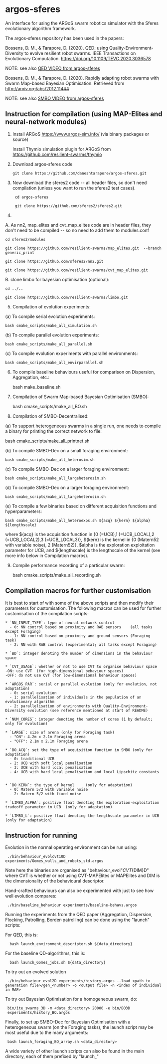 argos-sferes
=======

An interface for using the ARGoS swarm robotics simulator with the Sferes evolutionary algorithm framework.

The argos-sferes repository has been used in the papers:

Bossens, D. M., & Tarapore, D. (2020). QED: using Quality-Environment-Diversity to evolve resilient robot swarms. IEEE Transactions on Evolutionary Computation. https://doi.org/10.1109/TEVC.2020.3036578  

NOTE: see also [QED VIDEO from argos-sferes](https://www.youtube.com/watch?v=BN6i-NugCGg&t=134s)

Bossens, D. M., & Tarapore, D. (2020). Rapidly adapting robot swarms with Swarm Map-based Bayesian Optimisation. Retrieved from http://arxiv.org/abs/2012.11444

NOTE: see also [SMBO VIDEO from argos-sferes](https://www.youtube.com/watch?v=I1HcRn0pOf4)



Instruction for compilation (using MAP-Elites and neural-network modules)
-------------

1. Install ARGoS https://www.argos-sim.info/ (via binary packages or source)

   Install Thymio simulation plugin for ARGoS from https://github.com/resilient-swarms/thymio

2. Download argos-sferes code

       git clone https://github.com/daneshtarapore/argos-sferes.git


3. Now download the sferes2 code -- all header files, so don't need compilation (unless you want to run the sferes2 test cases).

        cd argos-sferes

        git clone https://github.com/sferes2/sferes2.git 


4. 
A. As nn2, map_elites and cvt_map_elites code are in header files, they don't need to be compiled -- so no need to add them to modules.conf

    cd sferes2/modules

    git clone https://github.com/resilient-swarms/map_elites.git  --branch generic_print

    git clone https://github.com/sferes2/nn2.git
    
    git clone https://github.com/resilient-swarms/cvt_map_elites.git 
   
B. clone limbo for bayesian optimisation (optional):

    cd ../..
    
    git clone https://github.com/resilient-swarms/limbo.git
    



5. Compilation of evolution experiments:


(a) To compile serial evolution experiments:

   
    bash cmake_scripts/make_all_simulation.sh
    

(b) To compile parallel evolution experiments:

    
    bash cmake_scripts/make_all_parallel.sh
    

(c) To compile evolution experiments with parallel environments:



    bash cmake_scripts/make_all_envirparallel.sh
   
    

6. To compile baseline behaviours useful for comparison on Dispersion, Aggregation, etc.:



    bash make_baseline.sh
    

7. Compilation of Swarm Map-based Bayesian Optimisation (SMBO):


    bash cmake_scripts/make_all_BO.sh
    
    
8. Compilation of SMBO-Decentralised:

(a) To support heterogeneous swarms in a single run, one needs to compile a binary for printing the correct network to file:


   bash cmake_scripts/make_all_printnet.sh


(b) To compile SMBO-Dec on a small foraging environment:


   
    bash cmake_scripts/make_all_heterosim.sh


(c) To compile SMBO-Dec on a larger foraging environment:

   
    bash cmake_scripts/make_all_largeheterosim.sh


(d) To compile SMBO-Dec on a larger foraging environment:

   
    bash cmake_scripts/make_all_largeheterosim.sh



(e) To compile a few binaries based on different acquisition functions and hyperparameters:

    
    bash cmake_scripts/make_all_heteroexps.sh ${acq} ${kern} ${alpha} ${lengthscale}


where ${acq} is the acquisition function in {0 (=UCB),1 (=UCB_LOCAL),2 (=UCB_LOCAL2),3 (=UCB_LOCAL3)}, ${kern} is the kernel in {0 (Matern52 with variable noise), 2 (Matern52)}, $alpha is the exploration exploitation parameter for UCB, and ${lengthscale} is the lengthscale of the kernel (see more info below in Compilation macros). 


9. Compile performance recording of a particular swarm:

    bash cmake_scripts/make_all_recording.sh


    

Compilation macros for further customisation
-------------


It is best to start of with some of the above scripts and then modify their parameters for customisation. The following macros can be used for further customisation of the compilation scripts:

    * `NN_INPUT_TYPE`: type of neural network control
      - 0: NN control based on proximity and RAB sensors    (all tasks except Foraging)
      - 1: NN control based on proximity and ground sensors (Foraging task)
      - 2: NN with RAB control (experimental; all tasks except Foraging)

    * `BD`: integer denoting the number of dimensions in the behaviour space

    * `CVT_USAGE`: whether or not to use CVT to organise behaviour space
	-ON: use CVT  (for high-dimensional behaviour spaces)
	-OFF: do not use CVT (for low-dimensional behaviour spaces)

    * `ARGOS_PAR`: serial or parallel evolution (only for evolution, not adaptation)
      - 0: serial evolution
      - 1: parallelisation of individuals in the population of an evolutionary algorithm
      - 2: parallelisation of environments with Quality-Environment-Diversity evolution (see reference mentioned at start of README)
    
    * `NUM_CORES`: integer denoting the number of cores (1 by default; only for evolution)

    * `LARGE`: size of arena (only for Foraging task)
      - "ON": 4.2m x 2.1m Foraging arena
      - "OFF": 2.1m x 2.1m Foraging arena

    * `BO_ACQ`: set the type of acquisition function in SMBO (only for adaptation)
      - 0: traditional UCB
      - 2: UCB with soft local penalisation
      - 3: UCB with hard local penalisation
      - 4: UCB with hard local penalisation and local Lipschitz constants


    * `BO_KERN`: the type of kernel     (only for adaptation)
      - 0: Matern 5/2 with variable noise
      - 2: Matern 5/2 with fixed noise

    * `LIMBO_ALPHA`: positive float denoting the exploration-exploitation tradeoff parameter in UCB  (only for adaptation)

    * `LIMBO_L`: positive float denoting the lengthscale parameter in UCB   (only for adaptation)


Instruction for running
-------------


Evolution in the normal operating environment can be run using:

   
     ./bin/behaviour_evolcvt10D experiments/Gomes_walls_and_robots_std.argos
   
 
Note here the binaries are organised as "behaviour_evol"${CVT}${DIM}D" where CVT is whether or not using CVT-MAPElites or MAPElites and DIM is the dimensionality of the behavioural descriptor.


Hand-crafted behaviours can also be experimented with just to see how well evolution compares:



     ./bin/baseline_behaviour experiments/baseline-behavs.argos
   


Running the experiments from the QED paper (Aggregation, Dispersion, Flocking, Patrolling, Border-patrolling) can be done using the "launch" scripts:


For QED, this is:

      bash launch_environment_descriptor.sh ${data_directory}
   
   
For the baseline QD-algorithms, this is:


      bash launch_Gomes_jobs.sh ${data_directory}


To try out an evolved solution

     ./bin/behaviour_evol2D experiments/history.argos --load <path to generation file>/gen_<number> -o <output file> -n <index of individual in MAP>

To try out Bayesian Optimisation for a homogeneous swarm, do:

     bin/ite_swarms_3D -m <data_directory> 20000 -e bin/BO3D 
     experiments/history_BO.argos

Finally, to set up SMBO-Dec for Bayesian Optimisation with a heterogeneous swarm (on the Foraging tasks), the launch script may be most useful due to the many arguments:

     bash launch_foraging_BO_array.sh <data_directory>

A wide variety of other launch scripts can also be found in the main directory, each of them prefixed by "launch_"
